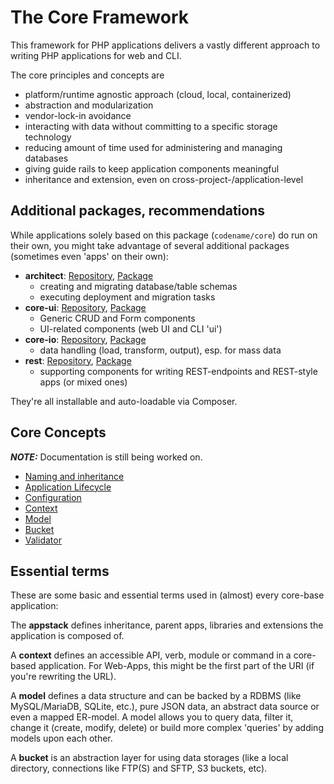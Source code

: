 # The Core Framework

This framework for PHP applications delivers a vastly different approach to writing PHP applications for web and CLI.

The core principles and concepts are

- platform/runtime agnostic approach (cloud, local, containerized)
- abstraction and modularization
- vendor-lock-in avoidance
- interacting with data without committing to a specific storage technology
- reducing amount of time used for administering and managing databases
- giving guide rails to keep application components meaningful
- inheritance and extension, even on cross-project-/application-level

## Additional packages, recommendations

While applications solely based on this package (`codename/core`) do run on their own,
you might take advantage of several additional packages (sometimes even 'apps' on their own):

- **architect**: [Repository](https://github.com/codename-hub/architect), [Package](https://packagist.org/packages/codename/architect)
    - creating and migrating database/table schemas
    - executing deployment and migration tasks
- **core-ui**: [Repository](https://github.com/codename-hub/core-ui), [Package](https://packagist.org/packages/codename/core-ui)
    - Generic CRUD and Form components
    - UI-related components (web UI and CLI 'ui')
- **core-io**: [Repository](https://github.com/codename-hub/core-io), [Package](https://packagist.org/packages/codename/core-io)
    - data handling (load, transform, output), esp. for mass data
- **rest**: [Repository](https://github.com/codename-hub/rest), [Package](https://packagist.org/packages/codename/rest)
    - supporting components for writing REST-endpoints and REST-style apps (or mixed ones)

They're all installable and auto-loadable via Composer.

## Core Concepts

***NOTE:*** Documentation is still being worked on.

- [Naming and inheritance](docs/naming_and_inheritance.md)
- [Application Lifecycle](docs/lifecycle.md)
- [Configuration](docs/configuration.md)
- [Context](docs/context.md)
- [Model](docs/model.md)
- [Bucket](docs/bucket.md)
- [Validator](docs/validator.md)

## Essential terms

These are some basic and essential terms used in (almost) every core-base application:

The **appstack** defines inheritance, parent apps, libraries and extensions the application is composed of.

A **context** defines an accessible API, verb, module or command in a core-based application.
For Web-Apps, this might be the first part of the URI (if you're rewriting the URL).

A **model** defines a data structure and can be backed by a RDBMS (like MySQL/MariaDB, SQLite, etc.), pure JSON data, an abstract data source or even a mapped ER-model. A model allows you to query data, filter it, change it (create, modify, delete) or build more complex 'queries' by adding models upon each other.

A **bucket** is an abstraction layer for using data storages (like a local directory, connections like FTP(S) and SFTP, S3 buckets, etc).
